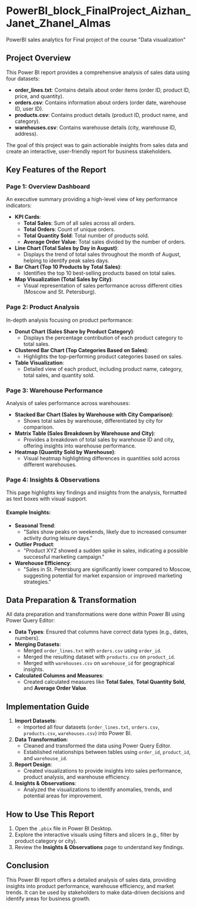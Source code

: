 # PowerBI_block_FinalProject_Aizhan_Janet_Zhanel_Almas
PowerBI sales analytics for Final project of the course "Data visualization"

## Project Overview

This Power BI report provides a comprehensive analysis of sales data using four datasets:
- **order_lines.txt**: Contains details about order items (order ID, product ID, price, and quantity).
- **orders.csv**: Contains information about orders (order date, warehouse ID, user ID).
- **products.csv**: Contains product details (product ID, product name, and category).
- **warehouses.csv**: Contains warehouse details (city, warehouse ID, address).

The goal of this project was to gain actionable insights from sales data and create an interactive, user-friendly report for business stakeholders.

## Key Features of the Report

### Page 1: Overview Dashboard
An executive summary providing a high-level view of key performance indicators:

- **KPI Cards**:
  - **Total Sales**: Sum of all sales across all orders.
  - **Total Orders**: Count of unique orders.
  - **Total Quantity Sold**: Total number of products sold.
  - **Average Order Value**: Total sales divided by the number of orders.
- **Line Chart (Total Sales by Day in August)**:
  - Displays the trend of total sales throughout the month of August, helping to identify peak sales days.
- **Bar Chart (Top 10 Products by Total Sales)**:
  - Identifies the top 10 best-selling products based on total sales.
- **Map Visualization (Total Sales by City)**:
  - Visual representation of sales performance across different cities (Moscow and St. Petersburg).

### Page 2: Product Analysis
In-depth analysis focusing on product performance:

- **Donut Chart (Sales Share by Product Category)**:
  - Displays the percentage contribution of each product category to total sales.
- **Clustered Bar Chart (Top Categories Based on Sales)**:
  - Highlights the top-performing product categories based on sales.
- **Table Visualization**:
  - Detailed view of each product, including product name, category, total sales, and quantity sold.

### Page 3: Warehouse Performance
Analysis of sales performance across warehouses:

- **Stacked Bar Chart (Sales by Warehouse with City Comparison)**:
  - Shows total sales by warehouse, differentiated by city for comparison.
- **Matrix Table (Sales Breakdown by Warehouse and City)**:
  - Provides a breakdown of total sales by warehouse ID and city, offering insights into warehouse performance.
- **Heatmap (Quantity Sold by Warehouse)**:
  - Visual heatmap highlighting differences in quantities sold across different warehouses.

### Page 4: Insights & Observations
This page highlights key findings and insights from the analysis, formatted as text boxes with visual support.

#### Example Insights:
- **Seasonal Trend**:
  - "Sales show peaks on weekends, likely due to increased consumer activity during leisure days."
- **Outlier Product**:
  - "Product XYZ showed a sudden spike in sales, indicating a possible successful marketing campaign."
- **Warehouse Efficiency**:
  - "Sales in St. Petersburg are significantly lower compared to Moscow, suggesting potential for market expansion or improved marketing strategies."

## Data Preparation & Transformation
All data preparation and transformations were done within Power BI using Power Query Editor:

- **Data Types**: Ensured that columns have correct data types (e.g., dates, numbers).
- **Merging Datasets**: 
  - Merged `order_lines.txt` with `orders.csv` using `order_id`.
  - Merged the resulting dataset with `products.csv` on `product_id`.
  - Merged with `warehouses.csv` on `warehouse_id` for geographical insights.
- **Calculated Columns and Measures**:
  - Created calculated measures like **Total Sales**, **Total Quantity Sold**, and **Average Order Value**.

## Implementation Guide

1. **Import Datasets**:
   - Imported all four datasets (`order_lines.txt`, `orders.csv`, `products.csv`, `warehouses.csv`) into Power BI.
2. **Data Transformation**:
   - Cleaned and transformed the data using Power Query Editor.
   - Established relationships between tables using `order_id`, `product_id`, and `warehouse_id`.
3. **Report Design**:
   - Created visualizations to provide insights into sales performance, product analysis, and warehouse efficiency.
4. **Insights & Observations**:
   - Analyzed the visualizations to identify anomalies, trends, and potential areas for improvement.

## How to Use This Report

1. Open the `.pbix` file in Power BI Desktop.
2. Explore the interactive visuals using filters and slicers (e.g., filter by product category or city).
3. Review the **Insights & Observations** page to understand key findings.

## Conclusion

This Power BI report offers a detailed analysis of sales data, providing insights into product performance, warehouse efficiency, and market trends. It can be used by stakeholders to make data-driven decisions and identify areas for business growth.
